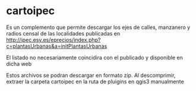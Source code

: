 # cartoipec
Es un complemento que permite descargar los ejes de calles, manzanero y radios censal de las localidades publicadas en http://ipec.esy.es/eprecios/index.php?c=plantasUrbanas&a=initPlantasUrbanas

El listado no necesariamente coincidira con el publicado y disponible en dicha web

Estos archivos se podran descargar en formato zip. 
Al descomprimir, extraer la carpeta cartoipec en la ruta de pluigins en qgis3 manualmente
